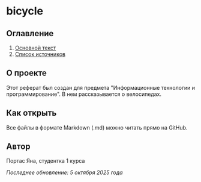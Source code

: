 # bicycle

## Оглавление
1. [Основной текст](main.md)
2. [Список источников](sources.md)

## О проекте
Этот реферат был создан для предмета "Информационные технологии и программирование". 
В нем рассказывается о велосипедах.

## Как открыть
Все файлы в формате Markdown (.md) можно читать прямо на GitHub.

## Автор
Портас Яна, студентка 1 курса

*Последнее обновление: 5 октября 2025 года*
